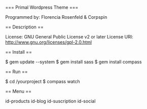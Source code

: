 === Primal Wordpress Theme ===

Programmed by: Florencia Rosenfeld & Corpspin


== Description ==

License: GNU General Public License v2 or later
License URI: http://www.gnu.org/licenses/gpl-2.0.html

== Install ==

$ gem update --system
$ gem install sass
$ gem install compass

== Run ==

$ cd /yourproject
$ compass watch


== Menu ==

id-products
id-blog
id-suscription
id-social